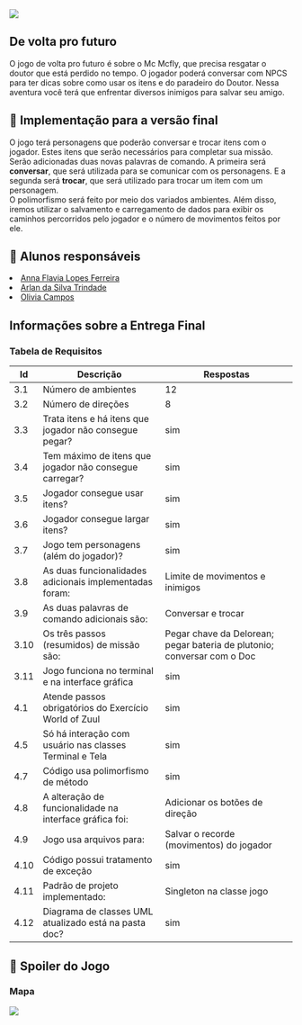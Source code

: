 <img src=https://uploaddeimagens.com.br/images/004/018/325/original/68747470733a2f2f666f6e746d656d652e636f6d2f74656d706f726172792f64373231326164623633333636393534353735623737383863626664303965322e706e67.png?1662943466>

<h2>De volta pro futuro</h2>
O jogo de volta pro futuro é sobre o Mc Mcfly, que precisa resgatar o doutor que está perdido no tempo. O jogador poderá conversar com NPCS para ter dicas sobre como usar os itens e do paradeiro do Doutor. Nessa aventura você terá que enfrentar diversos inimigos para salvar seu amigo.    

<h2>&#128209 Implementação para a versão final</h2>
O jogo terá personagens que poderão conversar e trocar itens com o jogador. Estes itens que serão necessários para completar sua missão. Serão adicionadas duas novas palavras de comando. A primeira será <b>conversar</b>, que será utilizada para se comunicar com os personagens. E a segunda será <b>trocar</b>, que será utilizado para trocar um item com um personagem.<br>
O polimorfismo será feito por meio dos variados ambientes. Além disso, iremos utilizar o salvamento e carregamento de dados para exibir os caminhos percorridos pelo jogador e o número de movimentos feitos por ele. 

<h2>&#128100 Alunos responsáveis </h2>
   <li><a href="https://github.com/annaflaviafl" target="_blank">Anna Flavia Lopes Ferreira</a></li>
   <li><a href="https://github.com/ArlanTR" target="_blank">Arlan da Silva Trindade </a></li>
   <li><a href="https://github.com/kdaon" target="_blank">Olivia Campos</a></li>
   
<h2>Informações sobre a Entrega Final</h2>

<h3>Tabela de Requisitos</h3>

|  Id |  Descrição                                              | Respostas    | 
|-----|---------------------------------------------------------|--------------|
| 3.1 | Número de ambientes                                     | 12           |
| 3.2 | Número de direções                                      | 8            |
| 3.3 | Trata itens e há itens que jogador não consegue pegar?  | sim          |
| 3.4 | Tem máximo de itens que jogador não consegue carregar?  | sim          |
| 3.5 | Jogador consegue usar itens?                            | sim          |
| 3.6 | Jogador consegue largar itens?                          | sim          |
| 3.7 | Jogo tem personagens (além do jogador)?                 | sim          |
| 3.8 | As duas funcionalidades adicionais implementadas foram: | Limite de movimentos e inimigos  |
| 3.9 | As duas palavras de comando adicionais são:             | Conversar e trocar   |
| 3.10| Os três passos (resumidos) de missão são:               | Pegar chave da Delorean; pegar bateria de plutonio; conversar com o Doc  |
| 3.11| Jogo funciona no terminal e na interface gráfica        | sim          |
| 4.1 | Atende passos obrigatórios do Exercício World of Zuul   | sim          |
| 4.5 | Só há interação com usuário nas classes Terminal e Tela | sim          |
| 4.7 | Código usa polimorfismo de método                       | sim          |
| 4.8 | A alteração de funcionalidade na interface gráfica foi: | Adicionar os botões de direção    |
| 4.9 | Jogo usa arquivos para:                                 | Salvar o recorde (movimentos) do jogador   |
| 4.10| Código possui tratamento de exceção                     | sim          |
| 4.11| Padrão de projeto implementado:                         | Singleton na classe jogo   |
| 4.12| Diagrama de classes UML atualizado está na pasta doc?   | sim          |


<h2>&#128681 Spoiler do Jogo</h2>
<h3>Mapa</h3>
<img src=https://uploaddeimagens.com.br/images/004/018/293/full/Diagrama_sem_nome-P%C3%A1gina-2.drawio_%282%29.png?1662942507>


